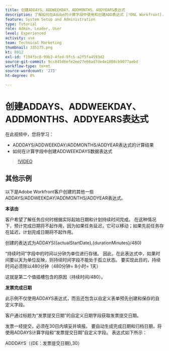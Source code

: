 ```yaml
---
title: 创建ADDAYS、ADDWEEKDAY、ADDMONTHS、ADDYEARS表达式
description: 了解如何在Adobe的计算字段中使用和创建ADD表达式 [!DNL Workfront].
feature: System Setup and Administration
type: Tutorial
role: Admin, Leader, User
level: Experienced
activity: use
team: Technical Marketing
thumbnail: 335175.png
kt: 8912
exl-id: f194fbc8-99b3-4fed-9fc5-a2f5fa4593d2
source-git-commit: 9cc845d6efe2ee27e66ad7de4e1800cb9077aebd
workflow-type: tm+mt
source-wordcount: '273'
ht-degree: 0%

---
```


# 创建ADDAYS、ADDWEEKDAY、ADDMONTHS、ADDYEARS表达式

在此视频中，您将学习：

* ADDDAYS/ADDWEEKDAY/ADDMONTHS/ADDYEAR表达式的计算结果
* 如何在计算字段中创建ADDWEEKDAYS数据表达式

>[!VIDEO](https://video.tv.adobe.com/v/335175/?quality=12)

## 其他示例

以下是Adobe Workfront客户创建的其他一些ADDAYS/ADDWEEKDAY/ADDMONTHS/ADDYEAR表达式。

**本该由**

客户希望了解任务应何时根据实际起始日期和计划持续时间完成。 在这种情况下，预计完成日期将不起作用，因为如果任务延迟，它可以移动；如果先前任务存在延迟，计划完成日期将不起作用。

创建的表达式为ADDAYS({actualStartDate},{durationMinutes}/480)

“持续时间”字段中的时间以分钟为单位进行存储。 因此，在此表达式中，如果时间要以天为单位反映，则持续时间字段不能处于孤立状态。 要实现此目的，持续时间必须除以480分钟（480分钟= 8小时= 1天）

这就是第二个值插槽包含的原因（持续时间/480）。


**发票完成日期**

此示例不仅使用ADDAYS表达式，而且还包含以自定义表单预先创建和保存的自定义字段。

客户通过标题为“发票提交日期”的自定义日期字段获取发票提交日期。

发票一经提交，必须在30日内填妥并填报。 要自动生成完成日期和归档日期，将使用ADDAYS计算字段和“发票提交日期”自定义字段。 表达式如下所示：

ADDDAYS（{DE：发票提交日期},30）
